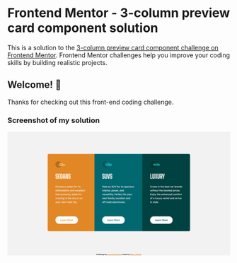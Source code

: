 # Frontend Mentor - 3-column preview card component solution

This is a solution to the [3-column preview card component challenge on Frontend Mentor](https://www.frontendmentor.io/challenges/3column-preview-card-component-pH92eAR2-). Frontend Mentor challenges help you improve your coding skills by building realistic projects.

## Welcome! 👋

Thanks for checking out this front-end coding challenge.

### Screenshot of my solution

![](./bfmc-3-column-preview-card-component.png)
